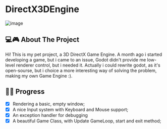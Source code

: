 # DirectX3DEngine

![image](https://github.com/Gatix1/DirectX3DEngine/assets/69309461/871550d3-3512-4c89-be90-97391085cb8f)

## 💻🎮 About The Project

Hi! This is my pet project, a 3D DirectX Game Engine. A month ago i started developing a game, but i came to an issue, Godot didn't provide me low-level renderer control, but i needed it.
Actually i could rewrite godot, as it's open-sourse, but i choice a more interesting way of solving the problem, making my own Game Engine :).

## 📓📑 Progress

- [x] Rendering a basic, empty window;
- [x] A nice Input system with Keyboard and Mouse support;
- [x] An exception handler for debugging
- [x] A beautiful Game Class, with Update GameLoop, start and exit method;
